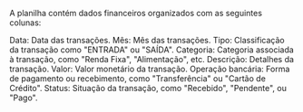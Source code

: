 A planilha contém dados financeiros organizados com as seguintes colunas:

Data: Data das transações.
Mês: Mês das transações.
Tipo: Classificação da transação como "ENTRADA" ou "SAÍDA".
Categoria: Categoria associada à transação, como "Renda Fixa", "Alimentação", etc.
Descrição: Detalhes da transação.
Valor: Valor monetário da transação.
Operação bancária: Forma de pagamento ou recebimento, como "Transferência" ou "Cartão de Crédito".
Status: Situação da transação, como "Recebido", "Pendente", ou "Pago".
